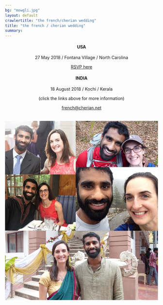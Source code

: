```yaml
---
bg: "mowgli.jpg"
layout: default
crawlertitle: "the french/cherian wedding"
title: "the french / cherian wedding"
summary:
---
```


<div style="margin-bottom: 7%" align="center" markdown="1">

#### USA

27 May 2018 / Fontana Village / North Carolina

[RSVP here](https://goo.gl/forms/vGVFVCrkHzz7LcoO2)

#### INDIA

18 August 2018 / Kochi / Kerala

(click the links above for more information)

[french@cherian.net](mailto:french@cherian.net)

</div>

<img class="collage" style=""  src="assets/images/collage.jpg">

<!-- {% for post in site.posts limit: 5 %} -->
<!--   <article class="index-page"> -->
<!--     <h2><a href="{{ post.url | relative_url }}">{{ post.title }}</a></h2> -->
<!--     {{ post.excerpt }} -->
<!--   </article> -->
<!-- {% endfor %} -->

